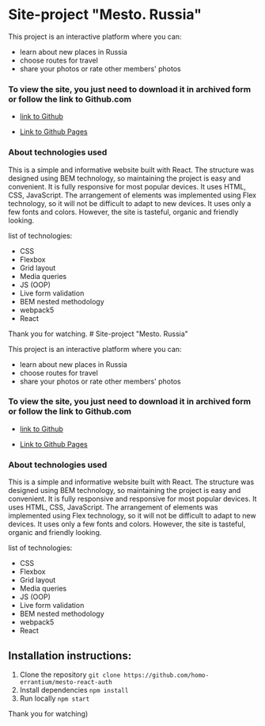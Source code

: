 # Site-project "Mesto. Russia"

This project is an interactive platform where you can:

-   learn about new places in Russia
-   choose routes for travel
-   share your photos or rate other members' photos

### To view the site, you just need to download it in archived form or follow the link to Github.com

-   [link to Github](https://github.com/homo-errantium/mesto-react)

-   [Link to Github Pages](https://homo-errantium.github.io/mesto-react/)

### **About technologies used**

This is a simple and informative website built with React. The structure was designed using BEM technology, so maintaining the project is easy and convenient. It is fully responsive for most popular devices. It uses HTML, CSS, JavaScript. The arrangement of elements was implemented using Flex technology, so it will not be difficult to adapt to new devices. It uses only a few fonts and colors. However, the site is tasteful, organic and friendly looking.

list of technologies:

-   CSS
-   Flexbox
-   Grid layout
-   Media queries
-   JS (OOP)
-   Live form validation
-   BEM nested methodology
-   webpack5
-   React

Thank you for watching. # Site-project "Mesto. Russia"

This project is an interactive platform where you can:

-   learn about new places in Russia
-   choose routes for travel
-   share your photos or rate other members' photos

### To view the site, you just need to download it in archived form or follow the link to Github.com

-   [link to Github](https://github.com/homo-errantium/mesto-react)

-   [Link to Github Pages](https://homo-errantium.github.io/mesto-react/)

### **About technologies used**

This is a simple and informative website built with React. The structure was designed using BEM technology, so maintaining the project is easy and convenient. It is fully responsive and responsive for most popular devices. It uses HTML, CSS, JavaScript. The arrangement of elements was implemented using Flex technology, so it will not be difficult to adapt to new devices. It uses only a few fonts and colors. However, the site is tasteful, organic and friendly looking.

list of technologies:

-   CSS
-   Flexbox
-   Grid layout
-   Media queries
-   JS (OOP)
-   Live form validation
-   BEM nested methodology
-   webpack5
-   React

## Installation instructions:

1. Clone the repository
   `git clone https://github.com/homo-errantium/mesto-react-auth`
2. Install dependencies
   `npm install`
3. Run locally
   `npm start`

Thank you for watching)
